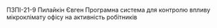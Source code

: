 ПЗПІ-21-9
Пилайкін Євген
Програмна система для контролю впливу мікроклімату офісу на активність робітників
